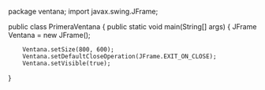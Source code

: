 package ventana;
import javax.swing.JFrame;

public class PrimeraVentana {
	public static void main(String[] args) {
		JFrame Ventana = new JFrame();
		 
		Ventana.setSize(800, 600);
		Ventana.setDefaultCloseOperation(JFrame.EXIT_ON_CLOSE);
		Ventana.setVisible(true);
}

